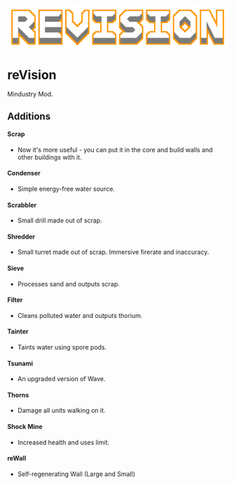 ![logo](preview.png)
# reVision
Mindustry Mod.
## Additions
#### Scrap
* Now it's more useful - you can put it in the core and build walls and other buildings with it.
#### Condenser
* Simple energy-free water source.
#### Scrabbler
* Small drill made out of scrap.
#### Shredder
* Small turret made out of scrap. Immersive firerate and inaccuracy.
#### Sieve
* Processes sand and outputs scrap.
#### Filter
* Cleans polluted water and outputs thorium.
#### Tainter
* Taints water using spore pods.
#### Tsunami
* An upgraded version of Wave.
#### Thorns
* Damage all units walking on it.
#### Shock Mine
* Increased health and uses limit.
#### reWall
* Self-regenerating Wall (Large and Small)
